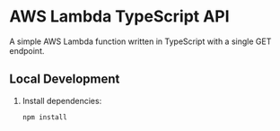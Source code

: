 # AWS Lambda TypeScript API

A simple AWS Lambda function written in TypeScript with a single GET endpoint.

## Local Development

1. Install dependencies:
   ```bash
   npm install